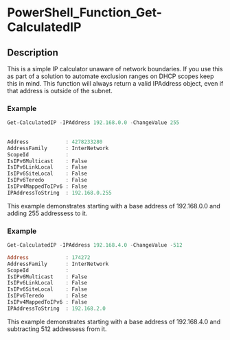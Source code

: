 # PowerShell_Function_Get-CalculatedIP
## Description
This is a simple IP calculator unaware of network boundaries. If you use this as part of a solution to automate exclusion ranges on DHCP scopes keep this in mind. This function will always return a valid IPAddress object, even if that address is outside of the subnet.
### **Example**
```PowerShell
Get-CalculatedIP -IPAddress 192.168.0.0 -ChangeValue 255 
 
 
Address            : 4278233280 
AddressFamily      : InterNetwork 
ScopeId            :  
IsIPv6Multicast    : False 
IsIPv6LinkLocal    : False 
IsIPv6SiteLocal    : False 
IsIPv6Teredo       : False 
IsIPv4MappedToIPv6 : False 
IPAddressToString  : 192.168.0.255
```
This example demonstrates starting with a base address of 192.168.0.0 and adding 255 addressess to it.
### **Example**
```PowerShell
Get-CalculatedIP -IPAddress 192.168.4.0 -ChangeValue -512

Address            : 174272 
AddressFamily      : InterNetwork 
ScopeId            :  
IsIPv6Multicast    : False 
IsIPv6LinkLocal    : False 
IsIPv6SiteLocal    : False 
IsIPv6Teredo       : False 
IsIPv4MappedToIPv6 : False 
IPAddressToString  : 192.168.2.0
```
This example demonstrates starting with a base address of 192.168.4.0 and subtracting 512 addressess from it.

